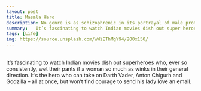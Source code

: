 ```yaml
---
layout: post
title: Masala Hero
description: No genre is as schizophrenic in its portrayal of male protagonists as the South Indian commercial cinema
summary:   It’s fascinating to watch Indian movies dish out super heroes who, ever so consistently, wet their pants if a woman so much as winks in their general direction.
tags: [Life]
img: https://source.unsplash.com/wWiEThMgY94/200x150/
---
```

<br>
It’s fascinating to watch Indian movies dish out superheroes who, ever so consistently, wet their pants if a woman so much as winks in their general direction. It’s the hero who can take on Darth Vader, Anton Chigurh and Godzilla – all at once, but won’t find courage to send his lady love an email.